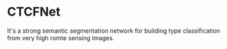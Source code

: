 # CTCFNet
It's a strong semantic segmentation network for building type classification from very high romte sensing images.

